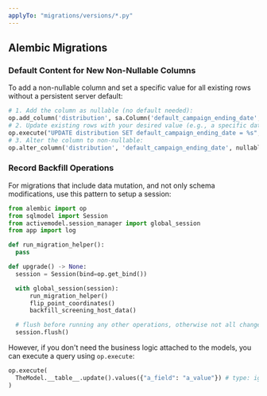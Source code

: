 ```yaml
---
applyTo: "migrations/versions/*.py"
---
```

## Alembic Migrations

### Default Content for New Non-Nullable Columns

To add a non-nullable column and set a specific value for all existing rows without a persistent server default:

```python
# 1. Add the column as nullable (no default needed):
op.add_column('distribution', sa.Column('default_campaign_ending_date', sa.DateTime(timezone=True), nullable=True))
# 2. Update existing rows with your desired value (e.g., a specific datetime)
op.execute("UPDATE distribution SET default_campaign_ending_date = %s", [datetime.utcnow()])
# 3. Alter the column to non-nullable:
op.alter_column('distribution', 'default_campaign_ending_date', nullable=False)
```

### Record Backfill Operations

For migrations that include data mutation, and not only schema modifications, use this pattern to setup a session:

```python
from alembic import op
from sqlmodel import Session
from activemodel.session_manager import global_session
from app import log

def run_migration_helper():
  pass

def upgrade() -> None:
  session = Session(bind=op.get_bind())

  with global_session(session):
      run_migration_helper()
      flip_point_coordinates()
      backfill_screening_host_data()

  # flush before running any other operations, otherwise not all changes will persist to the transaction
  session.flush()
```

However, if you don't need the business logic attached to the models, you can execute a query using `op.execute`:

```python
op.execute(
  TheModel.__table__.update().values({"a_field": "a_value"}) # type: ignore
)
```
